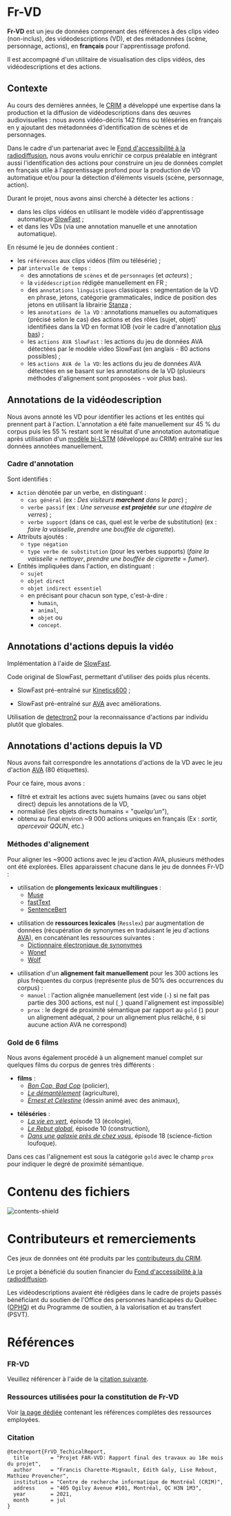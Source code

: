 # Fr-VD

**Fr-VD** est un jeu de données comprenant des références à des clips video (non-inclus), 
des vidéodescriptions (VD), et des métadonnées (scène, personnage, actions),
en **français** pour l'apprentissage profond.

Il est accompagné d'un utilitaire de visualisation des clips vidéos, des vidéodescriptions et des actions.

## Contexte

Au cours des dernières années, le [CRIM][CRIM] a développé une expertise dans la production et la diffusion de 
vidéodescriptions dans des œuvres audiovisuelles : nous avons vidéo-décris 142 films ou téléséries en français 
en y ajoutant des métadonnées d'identification de scènes et de personnages.


Dans le cadre d'un partenariat avec le [Fond d'accessibilité à la radiodiffusion][FAR], nous avons voulu enrichir
ce corpus préalable en intégrant aussi l'identification des actions pour construire un jeu de données complet 
en français utile à l'apprentissage profond pour la production de VD 
automatique et/ou pour la détection d'éléments visuels (scène, personnage, action). 

Durant le projet, nous avons ainsi cherché à détecter les actions :
- dans les clips vidéos en utilisant le modèle vidéo d'apprentissage automatique [SlowFast][SlowFast] ;
- et dans les VDs (via une annotation manuelle et une annotation automatique).

En résumé le jeu de données contient : 
- les `références` aux clips vidéos (film ou télésérie) ;
- par `intervalle de temps` : 
    - des annotations de `scènes` et de `personnages` (et _acteurs_) ;
    - la `vidédescription` rédigée manuellement en FR ;
    - des `annotations linguistiques` classiques : segmentation de la VD en phrase, jetons, catégorie grammaticales, 
      indice de position des jetons en utilisant la librairie [Stanza][Stanza] ;
    - les `annotations de la VD` : annotations manuelles ou automatiques (précisé selon le cas) des actions et des 
      rôles (sujet, objet)` identifiées dans la VD en format IOB 
      (voir le cadre d'annotation [plus bas](#Cadre-d'annotation)) ;
    - les `actions AVA SlowFast` : les actions du jeu de données AVA détectées par le modèle video SlowFast 
      (en anglais - 80 actions possibles) ;
    - les `actions AVA de la VD`: les actions du jeu de données AVA détectées en se basant sur les 
      annotations de la VD (plusieurs méthodes d'alignement sont proposées - voir plus bas).

[CRIM]:https://www.crim.ca/fr/
[FAR]:https://www.baf-far.ca/fr   
[Stanza]: https://stanfordnlp.github.io/stanza/
    
## Annotations de la vidéodescription

Nous avons annoté les VD pour identifier les actions et les entités qui prennent part à l'action.
L'annotation a été faite manuellement sur 45 % du corpus puis les 55 % restant sont le résultat d'une annotation 
automatique après utilisation d'un [modèle bi-LSTM][bi-LSTM] (développé au CRIM) entraîné sur les données 
annotées manuellement.

[bi-LSTM]:https://tac.nist.gov/publications/2017/participant.papers/TAC2017.CRIM.proceedings.pdf

### Cadre d'annotation

Sont identifiés : 
 - `Action` dénotée par un verbe, en distinguant : 
    - `cas général` (ex : _Des visiteurs **marchent** dans le parc_) ; 
    - `verbe passif` (ex : _Une serveuse **est projetée** sur une étagère de verres_) ; 
    - `verbe support` (dans ce cas, quel est le verbe de substitution)
      (ex : _faire la vaisselle_, _prendre une bouffée de cigarette_).
- Attributs ajoutés : 
    - `type négation`
    - `type verbe de substitution` (pour les verbes supports) 
      (_faire la vaisselle_ = _nettoyer_, _prendre une bouffée de cigarette_ = _fumer_).
 - Entités impliquées dans l'action, en distinguant :
    - `sujet` 
    - `objet direct` 
    - `objet indirect essentiel`
    - en précisant pour chacun son type, c'est-à-dire :
        - `humain`,
        - `animal`, 
        - `objet` ou
        - `concept`.
      

## Annotations d'actions depuis la vidéo

Implémentation à l'aide de [SlowFast][SlowFast].

[SlowFast]: https://github.com/facebookresearch/SlowFast  

Code original de SlowFast, permettant d'utiliser des poids plus récents.  
 - SlowFast pré-entraîné sur [Kinetics600][Kinetics600] ;

[Kinetics600]: https://deepmind.com/research/open-source/kinetics

- SlowFast pré-entraîné sur [AVA][AVA] avec améliorations.

[AVA]: https://research.google.com/ava/

Utilisation de [detectron2][detectron2] pour la reconnaissance d'actions par individu plutôt que globales.

[detectron2]: https://github.com/facebookresearch/detectron2

## Annotations d'actions depuis la VD

Nous avons fait correspondre les annotations d'actions de la VD avec le jeu d'action [AVA][AVA] (80 étiquettes).

[AVA]: https://research.google.com/ava/ 

Pour ce faire, mous avons :
- filtré et extrait les actions avec sujets humains (avec ou sans objet direct) depuis les annotations de la VD,
- normalisé (les objets directs humains = "_quelqu'un_"),
- obtenu au final environ ~9 000 actions uniques en français (Ex : _sortir, apercevoir QQUN_, etc.)

### Méthodes d'alignement

Pour aligner les ~9000 actions avec le jeu d'action AVA, plusieurs méthodes ont été explorées. 
Elles apparaissent chacune dans le jeu de données Fr-VD :
- utilisation de **plongements lexicaux multilingues** : 
  - [Muse][Muse]
  - [fastText][fasttext]
  - [SentenceBert][SB]
  
[Muse]:https://ai.facebook.com/tools/muse/
[fasttext]:https://fasttext.cc/docs/en/crawl-vectors.html
[SB]:https://www.sbert.net/

- utilisation de **ressources lexicales** (`Resslex`) par augmentation de données 
  (récupération de synonymes en traduisant le jeu d'actions [AVA]), en concaténant les ressources suivantes : 
  - [Dictionnaire électronique de synonymes][Des]
  - [Wonef][Wonef]
  - [Wolf][Wolf]
  
[Des]:https://crisco2.unicaen.fr/des/
[Wonef]:https://aclanthology.org/W14-0105.pdf
[Wolf]:https://gforge.inria.fr/projects/wolf/

- utilisation d'un **alignement fait manuellement** pour les 300 actions les plus fréquentes du corpus 
  (représente plus de 50% des occurrences du corpus) : 
  - `manuel` : 
    l'action alignée manuellement (est vide (`-`) si ne fait pas partie des 300 actions, 
    est nul (`_`) quand l'alignement est impossible)
  - `prox` : 
    le degré de proximité sémantique par rapport au `gold`
    (`1` pour un alignement adéquat, `2` pour un alignement plus relâché, `0` si aucune action AVA ne correspond) 
 
    
### Gold de 6 films

Nous avons également procédé à un alignement manuel complet sur quelques films du corpus de genres très différents : 
- **films** : 
  - _[Bon Cop, Bad Cop][Bon Cop, Bad Cop]_ (policier), 
  - _[Le démantèlement][Le démantèlement]_ (agriculture),
  - _[Ernest et Célestine][Ernest et Célestine]_ (dessin animé avec des animaux),
    
[Bon Cop, Bad Cop]:https://en.wikipedia.org/wiki/Bon_Cop,_Bad_Cop
[Le démantèlement]:https://fr.wikipedia.org/wiki/Le_Démantèlement
[Ernest et Célestine]:https://fr.wikipedia.org/wiki/Ernest_et_C%C3%A9lestine_
    
- **téléséries** : 
  - _[La vie en vert][La vie en vert]_, épisode 13 (écologie), 
  - _[Le Rebut global][Le Rebut global]_, épisode 10 (construction), 
  - _[Dans une galaxie près de chez vous][Dans une galaxie près de chez vous]_, épisode 18 (science-fiction loufoque).

[La vie en vert]:https://fr.wikipedia.org/wiki/La_Vie_en_vert
[Le Rebut global]:https://fr.wikipedia.org/wiki/Le_Rebut_global
[Dans une galaxie près de chez vous]:https://fr.wikipedia.org/wiki/Dans_une_galaxie_pr%C3%A8s_de_chez_vous

Dans ces cas l'alignement est sous la catégorie `gold` avec le champ `prox` pour indiquer 
le degré de proximité sémantique.

# Contenu des fichiers

![contents-shield](https://img.shields.io/badge/contenu-bientôt%20disponible-yellow)


# Contributeurs et remerciements

Ces jeux de données ont été produits par les [contributeurs du CRIM](AUTHORS.md). 

Le projet a bénéficié du soutien financier du [Fond d'accessibilité à la radiodiffusion][FAR].

Les vidéodescriptions avaient été rédigées dans le cadre de projets passés bénéficiant 
du soutien de l'Office des personnes handicapées du Québec ([OPHQ][OPHQ]) et du 
Programme de soutien, à la valorisation et au transfert (PSVT).

[OPHQ]: https://www.ophq.gouv.qc.ca/

# Références

### FR-VD

Veuillez référencer à l'aide de la [citation suivante](README.md#Citation).


### Ressources utilisées pour la constitution de Fr-VD

Voir [la page dédiée](REFERENCES.md) contenant les références complètes des ressources employées.


### Citation
```
@techreport{FrVD_TechicalReport,
  title       = "Projet FAR-VVD: Rapport final des travaux au 18e mois du projet",
  author      = "Francis Charette-Mignault, Edith Galy, Lise Rebout, Mathieu Provencher",
  institution = "Centre de recherche informatique de Montréal (CRIM)",
  address     = "405 Ogilvy Avenue #101, Montréal, QC H3N 1M3",
  year        = 2021,
  month       = jul
}
```
